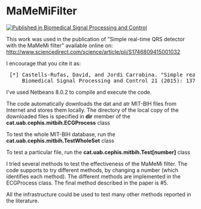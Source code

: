 # MaMeMiFilter
[![Published in Biomedical Signal Processing and Control](https://img.shields.io/badge/Published%20in-Biomedical%20Signal%20Processing%20and%20Control-blue)](https://doi.org/10.1016/j.bspc.2015.06.001)

This work was used in the publication of "Simple real-time QRS detector with the MaMeMi filter"  available online on: http://www.sciencedirect.com/science/article/pii/S1746809415001032 
  
I encourage that you cite it as:<br>
<pre>
 [*] Castells-Rufas, David, and Jordi Carrabina. "Simple real-time QRS detector with the MaMeMi filter." 
     Biomedical Signal Processing and Control 21 (2015): 137-145.
</pre>

I've used Netbeans 8.0.2 to compile and execute the code.

The code automatically downloads the dat and atr MIT-BIH files from Internet and stores them locally.
The directory of the local copy of the downloaded files is specified in **dir** member of the **cat.uab.cephis.mitbih.ECGProcess** class

To test the whole MIT-BIH database, run the **cat.uab.cephis.mitbih.TestWholeSet** class

To test a particular file, run the **cat.uab.cephis.mitbih.Test[number]** class

I tried several methods to test the effectiveness of the MaMeMi filter. The code supports to try different methods, by changing a number (which identifies each method).
The different methods are implemented in the ECGProcess class. 
The final method described in the paper is #5.

All the infrastructure could be used to test many other methods reported in the literature.


